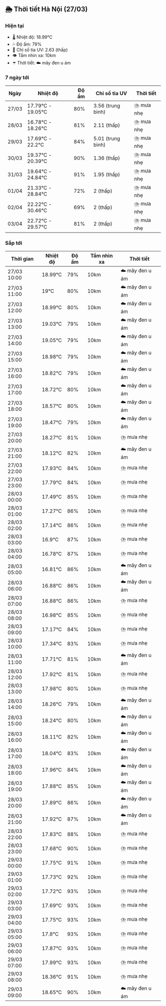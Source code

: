 ## 🌦️ Thời tiết Hà Nội (27/03)

### Hiện tại

- 🌡️ Nhiệt độ: 18.99℃
- 💦 Độ ẩm: 79%
- 🌟 Chỉ số tia UV: 2.63 (thấp)
- 👁️ Tầm nhìn xa: 10km
- ☂️ Thời tiết: ☁️ mây đen u ám

### 7 ngày tới

| Ngày | Nhiệt độ | Độ ẩm | Chỉ số tia UV | Thời tiết |
| --- | --- | --- | --- | --- |
| 27/03 | 17.79℃ - 19.05℃ | 80% | 3.56 (trung bình) | ⛈️ mưa nhẹ |
| 28/03 | 16.78℃ - 18.26℃ | 81% | 2.11 (thấp) | ⛈️ mưa nhẹ |
| 29/03 | 17.69℃ - 22.2℃ | 84% | 5.01 (trung bình) | ⛈️ mưa nhẹ |
| 30/03 | 19.37℃ - 20.39℃ | 90% | 1.36 (thấp) | ⛈️ mưa nhẹ |
| 31/03 | 19.64℃ - 24.84℃ | 91% | 1.95 (thấp) | ⛈️ mưa nhẹ |
| 01/04 | 21.33℃ - 28.84℃ | 72% | 2 (thấp) | ⛈️ mưa nhẹ |
| 02/04 | 22.22℃ - 30.46℃ | 69% | 2 (thấp) | ⛈️ mưa nhẹ |
| 03/04 | 22.72℃ - 29.57℃ | 81% | 2 (thấp) | ⛈️ mưa nhẹ |

### Sắp tới

| Thời gian | Nhiệt độ | Độ ẩm | Tầm nhìn xa | Thời tiết |
| --- | --- | --- | --- | --- |
| 27/03 10:00 | 18.99℃ | 79% | 10km | ☁️ mây đen u ám |
| 27/03 11:00 | 19℃ | 80% | 10km | ☁️ mây đen u ám |
| 27/03 12:00 | 18.99℃ | 80% | 10km | ☁️ mây đen u ám |
| 27/03 13:00 | 19.03℃ | 79% | 10km | ☁️ mây đen u ám |
| 27/03 14:00 | 19.05℃ | 79% | 10km | ☁️ mây đen u ám |
| 27/03 15:00 | 18.98℃ | 79% | 10km | ☁️ mây đen u ám |
| 27/03 16:00 | 18.82℃ | 79% | 10km | ☁️ mây đen u ám |
| 27/03 17:00 | 18.72℃ | 80% | 10km | ☁️ mây đen u ám |
| 27/03 18:00 | 18.57℃ | 80% | 10km | ☁️ mây đen u ám |
| 27/03 19:00 | 18.47℃ | 79% | 10km | ☁️ mây đen u ám |
| 27/03 20:00 | 18.27℃ | 81% | 10km | ⛈️ mưa nhẹ |
| 27/03 21:00 | 18.12℃ | 82% | 10km | ☁️ mây đen u ám |
| 27/03 22:00 | 17.93℃ | 84% | 10km | ⛈️ mưa nhẹ |
| 27/03 23:00 | 17.79℃ | 84% | 10km | ⛈️ mưa nhẹ |
| 28/03 00:00 | 17.49℃ | 85% | 10km | ⛈️ mưa nhẹ |
| 28/03 01:00 | 17.27℃ | 86% | 10km | ⛈️ mưa nhẹ |
| 28/03 02:00 | 17.14℃ | 86% | 10km | ⛈️ mưa nhẹ |
| 28/03 03:00 | 16.9℃ | 87% | 10km | ⛈️ mưa nhẹ |
| 28/03 04:00 | 16.78℃ | 87% | 10km | ⛈️ mưa nhẹ |
| 28/03 05:00 | 16.81℃ | 86% | 10km | ☁️ mây đen u ám |
| 28/03 06:00 | 16.88℃ | 86% | 10km | ☁️ mây đen u ám |
| 28/03 07:00 | 16.88℃ | 86% | 10km | ⛈️ mưa nhẹ |
| 28/03 08:00 | 16.98℃ | 85% | 10km | ⛈️ mưa nhẹ |
| 28/03 09:00 | 17.17℃ | 84% | 10km | ⛈️ mưa nhẹ |
| 28/03 10:00 | 17.34℃ | 83% | 10km | ⛈️ mưa nhẹ |
| 28/03 11:00 | 17.71℃ | 81% | 10km | ☁️ mây đen u ám |
| 28/03 12:00 | 17.92℃ | 81% | 10km | ⛈️ mưa nhẹ |
| 28/03 13:00 | 17.98℃ | 80% | 10km | ⛈️ mưa nhẹ |
| 28/03 14:00 | 18.26℃ | 79% | 10km | ☁️ mây đen u ám |
| 28/03 15:00 | 18.24℃ | 80% | 10km | ☁️ mây đen u ám |
| 28/03 16:00 | 18.11℃ | 82% | 10km | ☁️ mây đen u ám |
| 28/03 17:00 | 18.04℃ | 83% | 10km | ☁️ mây đen u ám |
| 28/03 18:00 | 17.96℃ | 84% | 10km | ☁️ mây đen u ám |
| 28/03 19:00 | 17.88℃ | 85% | 10km | ☁️ mây đen u ám |
| 28/03 20:00 | 17.89℃ | 86% | 10km | ☁️ mây đen u ám |
| 28/03 21:00 | 17.92℃ | 87% | 10km | ☁️ mây đen u ám |
| 28/03 22:00 | 17.83℃ | 88% | 10km | ⛈️ mưa nhẹ |
| 28/03 23:00 | 17.68℃ | 90% | 10km | ⛈️ mưa nhẹ |
| 29/03 00:00 | 17.75℃ | 91% | 10km | ⛈️ mưa nhẹ |
| 29/03 01:00 | 17.73℃ | 92% | 10km | ⛈️ mưa nhẹ |
| 29/03 02:00 | 17.72℃ | 93% | 10km | ⛈️ mưa nhẹ |
| 29/03 03:00 | 17.69℃ | 93% | 10km | ⛈️ mưa nhẹ |
| 29/03 04:00 | 17.75℃ | 93% | 10km | ⛈️ mưa nhẹ |
| 29/03 05:00 | 17.8℃ | 93% | 10km | ⛈️ mưa nhẹ |
| 29/03 06:00 | 17.87℃ | 93% | 10km | ⛈️ mưa nhẹ |
| 29/03 07:00 | 17.99℃ | 93% | 10km | ⛈️ mưa nhẹ |
| 29/03 08:00 | 18.36℃ | 91% | 10km | ⛈️ mưa nhẹ |
| 29/03 09:00 | 18.65℃ | 90% | 10km | ☁️ mây đen u ám |
